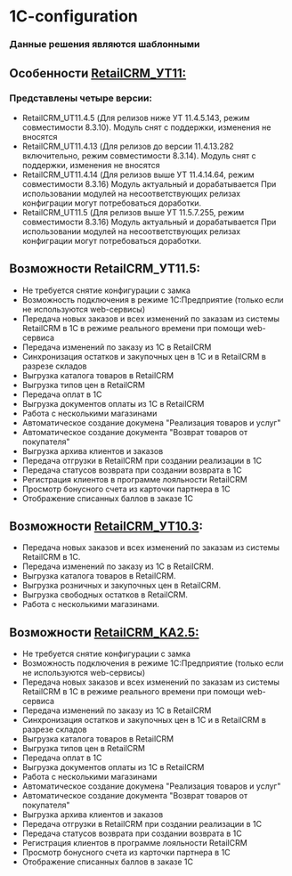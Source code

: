 # 1C-configuration

### Данные решения являются шаблонными

## Особенности [RetailCRM_УТ11:](https://github.com/retailcrm/1C-configuration/tree/master/Управление_торговлей/УТ11.5)

### Представлены четыре версии: 
* RetailCRM_UT11.4.5 (Для релизов ниже УТ 11.4.5.143, режим совместимости 8.3.10). Модуль снят с поддержки, изменения не вносятся
* RetailCRM_UT11.4.13 (Для релизов до версии 11.4.13.282 включительно, режим совместимости 8.3.14).  Модуль снят с поддержки, изменения не вносятся
* RetailCRM_UT11.4.14 (Для релизов выше УТ 11.4.14.64, режим совместимости 8.3.16) Модуль актуальный и дорабатывается
При использовании модулей на несоответствующих релизах конфиграции могут потребоваться доработки.
* RetailCRM_UT11.5 (Для релизов выше УТ 11.5.7.255, режим совместимости 8.3.16) Модуль актуальный и дорабатывается
При использовании модулей на несоответствующих релизах конфиграции могут потребоваться доработки.


## Возможности RetailCRM_УТ11.5: 

* Не требуется снятие конфигурации с замка
* Возможность подключения в режиме 1С:Предприятие (только если не используются web-сервисы)
* Передача новых заказов и всех изменений по заказам из системы RetailCRM в 1С в режиме реального времени при помощи web-сервиса
* Передача изменений по заказу из 1C в RetailCRM
* Синхронизация остатков и закупочных цен в 1С и в RetailCRM в разрезе складов
* Выгрузка каталога товаров в RetailCRM
* Выгрузка типов цен в RetailCRM
* Передача оплат в 1С
* Выгрузка документов оплаты из 1C в RetailCRM
* Работа с несколькими магазинами
* Автоматическое создание докумена "Реализация товаров и услуг"
* Автоматическое создание документа "Возврат товаров от покупателя"
* Выгрузка архива клиентов и заказов
* Передача отгрузки в RetailCRM при создании реализации в 1С
* Передача статусов возврата при создании возврата в 1С
* Регистрация клиентов в программе лояльности RetailCRM
* Просмотр бонусного счета из карточки партнера в 1С
* Отображение списанных баллов в заказе 1С

## Возможности [RetailCRM_УТ10.3](https://github.com/retailcrm/1C-configuration/tree/master/Управление_торговлей/УТ10.3):

* Передача новых заказов и всех изменений по заказам из системы RetailCRM в 1С.
* Передача изменений по заказу из 1C в RetailCRM.
* Выгрузка каталога товаров в RetailCRM.
* Выгрузка розничных и закупочных цен в RetailCRM.
* Выгрузка свободных остатков в RetailCRM.
* Работа с несколькими магазинами.

## Возможности [RetailCRM_KA2.5:](https://github.com/retailcrm/1C-configuration/tree/master/Комплексная_автоматизация/KA2.5)

* Не требуется снятие конфигурации с замка
* Возможность подключения в режиме 1С:Предприятие (только если не используются web-сервисы)
* Передача новых заказов и всех изменений по заказам из системы RetailCRM в 1С в режиме реального времени при помощи web-сервиса
* Передача изменений по заказу из 1C в RetailCRM
* Синхронизация остатков и закупочных цен в 1С и в RetailCRM в разрезе складов
* Выгрузка каталога товаров в RetailCRM
* Выгрузка типов цен в RetailCRM
* Передача оплат в 1С
* Выгрузка документов оплаты из 1C в RetailCRM
* Работа с несколькими магазинами
* Автоматическое создание докумена "Реализация товаров и услуг"
* Автоматическое создание документа "Возврат товаров от покупателя"
* Выгрузка архива клиентов и заказов
* Передача отгрузки в RetailCRM при создании реализации в 1С
* Передача статусов возврата при создании возврата в 1С
* Регистрация клиентов в программе лояльности RetailCRM
* Просмотр бонусного счета из карточки партнера в 1С
* Отображение списанных баллов в заказе 1С